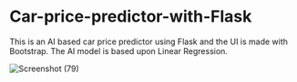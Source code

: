 # Car-price-predictor-with-Flask
 This is an AI based car price predictor using Flask and the UI is made with Bootstrap. The AI model is based upon Linear Regression.
 
![Screenshot (79)](https://github.com/user-attachments/assets/2987f84d-bc37-4d74-b534-93415fe15405)
